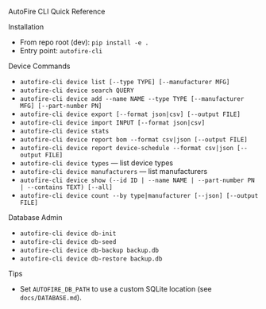 AutoFire CLI Quick Reference

Installation
- From repo root (dev): `pip install -e .`
- Entry point: `autofire-cli`

Device Commands
- `autofire-cli device list [--type TYPE] [--manufacturer MFG]`
- `autofire-cli device search QUERY`
- `autofire-cli device add --name NAME --type TYPE [--manufacturer MFG] [--part-number PN]`
- `autofire-cli device export [--format json|csv] [--output FILE]`
- `autofire-cli device import INPUT [--format json|csv]`
- `autofire-cli device stats`
- `autofire-cli device report bom --format csv|json [--output FILE]`
- `autofire-cli device report device-schedule --format csv|json [--output FILE]`
- `autofire-cli device types` — list device types
- `autofire-cli device manufacturers` — list manufacturers
- `autofire-cli device show (--id ID | --name NAME | --part-number PN | --contains TEXT) [--all]`
- `autofire-cli device count --by type|manufacturer [--json] [--output FILE]`

Database Admin
- `autofire-cli device db-init`
- `autofire-cli device db-seed`
- `autofire-cli device db-backup backup.db`
- `autofire-cli device db-restore backup.db`

Tips
- Set `AUTOFIRE_DB_PATH` to use a custom SQLite location (see `docs/DATABASE.md`).
